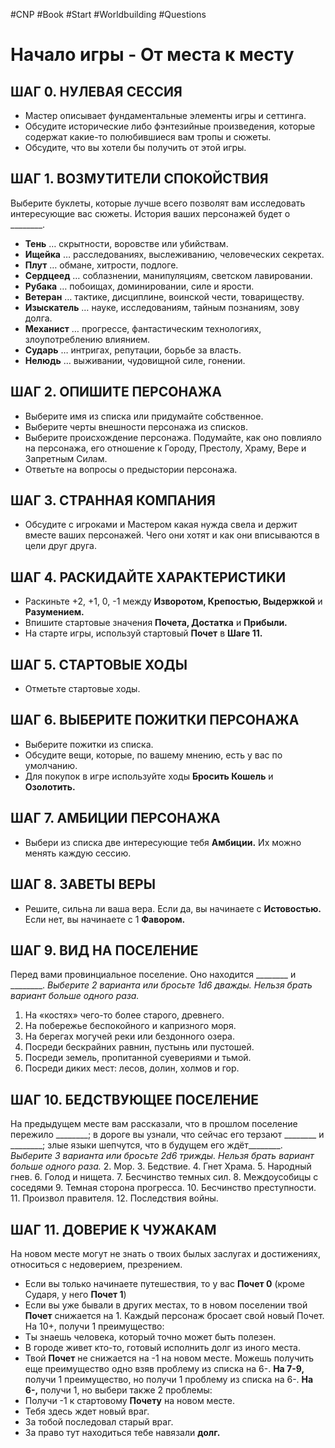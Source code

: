 #CNP #Book #Start #Worldbuilding #Questions 

# Начало игры - От места к месту

## ШАГ 0. НУЛЕВАЯ СЕССИЯ 
- Мастер описывает фундаментальные элементы игры и сеттинга. 
- Обсудите исторические либо фэнтезийные произведения, которые содержат какие-то полюбившиеся вам тропы и сюжеты. 
- Обсудите, что вы хотели бы получить от этой игры. 
## ШАГ 1. ВОЗМУТИТЕЛИ СПОКОЙСТВИЯ 
Выберите буклеты, которые лучше всего позволят вам исследовать интересующие вас сюжеты. История ваших персонажей будет о \_\_\_\_\_\_\_\_. 
- **Тень** … скрытности, воровстве или убийствам. 
- **Ищейка** … расследованиях, выслеживанию, человеческих секретах. 
- **Плут** … обмане, хитрости, подлоге. 
- **Сердцеед** … соблазнении, манипуляциям, светском лавировании. 
- **Рубака** … побоищах, доминировании, силе и ярости. 
- **Ветеран** … тактике, дисциплине, воинской чести, товариществу. 
- **Изыскатель** … науке, исследованиям, тайным познаниям, зову долга. 
- **Механист** … прогрессе, фантастическим технологиях, злоупотреблению влиянием. 
- **Сударь** … интригах, репутации, борьбе за власть. 
- **Нелюдь** … выживании, чудовищной силе, гонении.


## ШАГ 2. ОПИШИТЕ ПЕРСОНАЖА 
- Выберите имя из списка или придумайте собственное. 
- Выберите черты внешности персонажа из списков. 
- Выберите происхождение персонажа. Подумайте, как оно повлияло на персонажа, его отношение к Городу, Престолу, Храму, Вере и Запретным Силам. 
- Ответьте на вопросы о предыстории персонажа. 

## ШАГ 3. СТРАННАЯ КОМПАНИЯ 
- Обсудите с игроками и Мастером какая нужда свела и держит вместе ваших персонажей. Чего они хотят и как они вписываются в цели друг друга.

## ШАГ 4. РАСКИДАЙТЕ ХАРАКТЕРИСТИКИ 
- Раскиньте +2, +1, 0, -1 между **Изворотом, Крепостью, Выдержкой** и **Разумением.** 
- Впишите стартовые значения **Почета, Достатка** и **Прибыли.** 
- На старте игры, используй стартовый **Почет** в **Шаге 11.**

## ШАГ 5. СТАРТОВЫЕ ХОДЫ 
- Отметьте стартовые ходы. 

## ШАГ 6. ВЫБЕРИТЕ ПОЖИТКИ ПЕРСОНАЖА 
- Выберите пожитки из списка. 
- Обсудите вещи, которые, по вашему мнению, есть у вас по умолчанию. 
- Для покупок в игре используйте ходы **Бросить Кошель** и **Озолотить.** 

## ШАГ 7. АМБИЦИИ ПЕРСОНАЖА 
- Выбери из списка две интересующие тебя **Амбиции.** Их можно менять каждую сессию. 
 
## ШАГ 8. ЗАВЕТЫ ВЕРЫ 
- Решите, сильна ли ваша вера. Если да, вы начинаете с **Истовостью.** Если нет, вы начинаете с 1 **Фавором.** 

## ШАГ 9. ВИД НА ПОСЕЛЕНИЕ
Перед вами провинциальное поселение. Оно находится \_\_\_\_\_\_\_\_ и \_\_\_\_\_\_\_\_.
*Выберите 2 варианта или бросьте 1d6 дважды. Нельзя брать вариант больше одного раза.*
1. На «костях» чего-то более старого, древнего.
2. На побережье беспокойного и капризного моря.
3. На берегах могучей реки или бездонного озера.
4. Посреди бескрайних равнин, пустынь или пустошей.
5. Посреди земель, пропитанной суевериями и тьмой.
6. Посреди диких мест: лесов, долин, холмов и гор.

## ШАГ 10. БЕДСТВУЮЩЕЕ ПОСЕЛЕНИЕ
На предыдущем месте вам рассказали, что в прошлом поселение пережило \_\_\_\_\_\_\_\_; в дороге вы узнали, что сейчас его терзают \_\_\_\_\_\_\_\_ и \_\_\_\_\_\_\_\_; злые языки шепчутся, что в будущем его ждёт\_\_\_\_\_\_\_\_.
*Выберите 3 варианта или бросьте 2d6 трижды. Нельзя брать вариант больше одного раза.*
2. Мор.
3. Бедствие.
4. Гнет Храма.
5. Народный гнев.
6. Голод и нищета.
7. Бесчинство темных сил.
8. Междоусобицы с соседями
9. Темная сторона прогресса.
10. Бесчинство преступности.
11. Произвол правителя.
12. Последствия войны.

## ШАГ 11. ДОВЕРИЕ К ЧУЖАКАМ 
На новом месте могут не знать о твоих былых заслугах и достижениях, относиться с недоверием, презрением. 
- Если вы только начинаете путешествия, то у вас **Почет 0** (кроме Сударя, у него **Почет 1**) 
- Если вы уже бывали в других местах, то в новом поселении твой **Почет** снижается на 1. 
Каждый персонаж бросает свой новый Почет. На 10+, получи 1 преимущество: 
- Ты знаешь человека, который точно может быть полезен. 
- В городе живет кто-то, готовый исполнить долг из иного места. 
- Твой **Почет** не снижается на -1 на новом месте. 
Можешь получить еще преимущество одно взяв проблему из списка на 6-. 
**На 7-9,** получи 1 преимущество, но получи 1 проблему из списка на 6-. 
**На 6-,** получи 1, но выбери также 2 проблемы: 
- Получи -1 к стартовому **Почету** на новом месте. 
- Тебя здесь ждет новый враг. 
- За тобой последовал старый враг. 
- За право тут находиться тебе навязали **долг.**
